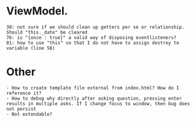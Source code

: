 # ViewModel.
    30: not sure if we should clean up getters per se or relationship. Should "this._date" be cleared
    76: is "{once : true}" a valid way of disposing eventlisteners?
    81: how to use "this" so that I do not have to assign destroy to variable (line 58)



# Other
    - How to create template file external from index.html? How do I reference it?
    - How to debug why directly after asking question, pressing enter results in multiple asks. If I change focus to window, then bug does not persist 
    - Not extendable?
